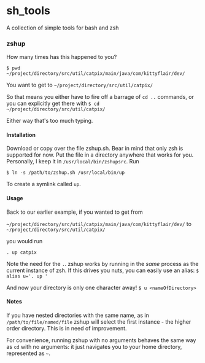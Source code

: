 # sh_tools
A collection of simple tools for bash and zsh

### zshup
How many times has this happened to you?

    $ pwd
    ~/project/directory/src/util/catpix/main/java/com/kittyflair/dev/

You want to get to
`~/project/directory/src/util/catpix/`

So that means you either have to fire off a barrage of `cd ..` commands, or you can explicitly get there with
`$ cd ~/project/directory/src/util/catpix/`

Either way that's too much typing. 

#### Installation ####
Download or copy over the file zshup.sh. Bear in mind that only zsh is supported for now. Put the file in a directory anywhere that works for you. Personally, I keep it in `/usr/local/bin/zshupsrc`. Run

`$ ln -s /path/to/zshup.sh /usr/local/bin/up`

To create a symlink called `up`.

#### Usage ####
Back to our earlier example, if you wanted to get from

`~/project/directory/src/util/catpix/main/java/com/kittyflair/dev/`
to
`~/project/directory/src/util/catpix/`

you would run

`. up catpix`

Note the need for the `.`. zshup works by running in the *same* process as the current instance of zsh. If this drives you nuts, you can easily use an alias:
`$ alias u='. up '`

And now your directory is only one character away!
`$ u <nameOfDirectory>`

#### Notes ####
If you have nested directories with the same name, as in
`/path/to/file/named/file`
zshup will select the first instance - the higher order directory. This is in need of improvement.

For convenience, running zshup with no arguments behaves the same way as `cd` with no arguments: it just navigates you to your home directory, represented as `~`.



